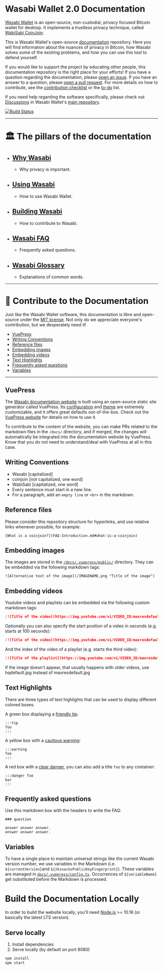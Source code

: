 # Wasabi Wallet 2.0 Documentation

[Wasabi Wallet](https://wasabiwallet.io) is an open-source, non-custodial, privacy focused Bitcoin wallet for desktop. It implements a trustless privacy technique, called [WabiSabi CoinJoin](https://eprint.iacr.org/2021/206).

This is Wasabi Wallet's open-source [documentation](https://docs.wasabiwallet.io) repository.
Here you will find information about the nuances of privacy in Bitcoin, how Wasabi solves some of the existing problems, and how you can use this tool to defend yourself.

If you would like to support the project by educating other people, this documentation repository is the right place for your efforts!
If you have a question regarding the documentation, please [open an issue](https://github.com/zkSNACKs/WasabiDoc/issues).
If you have an answer to a question, please [open a pull request](https://github.com/zkSNACKs/WasabiDoc/pulls).
For more details on how to contribute, see the [contribution checklist](https://docs.wasabiwallet.io/building-wasabi/ContributionChecklist.html) or the [to-do](https://docs.wasabiwallet.io/building-wasabi/ToDo.html) list.

If you need help regarding the software specifically, please check out [Discussions](https://github.com/zkSNACKs/WalletWasabi/discussions) in Wasabi Wallet's [main repository](https://github.com/zkSNACKs/WalletWasabi).

[![Build Status](https://dev.azure.com/zkSNACKs/WasabiDoc/_apis/build/status/zkSNACKs.WasabiDoc?branchName=master)](https://dev.azure.com/zkSNACKs/WasabiDoc/_build/latest?definitionId=4&branchName=master)

---

# 🏛️ The pillars of the documentation

* ## [Why Wasabi](https://github.com/zkSNACKs/WasabiDoc/tree/master/docs/why-wasabi/)
  * Why privacy is important.
* ## [Using Wasabi](https://github.com/zkSNACKs/WasabiDoc/tree/master/docs/using-wasabi/)
  * How to use Wasabi Wallet.
* ## [Building Wasabi](https://github.com/zkSNACKs/WasabiDoc/tree/master/docs/building-wasabi/)
  * How to contribute to Wasabi.
* ## [Wasabi FAQ](https://github.com/zkSNACKs/WasabiDoc/tree/master/docs/FAQ/)
  * Frequently asked questions.
* ## [Wasabi Glossary](https://github.com/zkSNACKs/WasabiDoc/tree/master/docs/glossary/)
  * Explanations of common words.

---

# 📄 Contribute to the Documentation

Just like the Wasabi Wallet software, this documentation is libre and open-source under the [MIT license](LICENSE).
Not only do we appreciate everyone's contribution, but we desperately need it!

* [VuePress](#vuepress)
* [Writing Conventions](#writing-conventions)
* [Reference files](#reference-files)
* [Embedding images](#embedding-images)
* [Embedding videos](#embedding-videos)
* [Text Highlights](#text-highlights)
* [Frequently asked questions](#frequently-asked-questions)
* [Variables](#variables)

---

## VuePress

The [Wasabi documentation website](https://docs.wasabiwallet.io) is built using an open-source static site generator called VuePress.
Its [configuration](https://github.com/zkSNACKs/WasabiDoc/blob/master/docs/.vuepress/config.js) and [theme](https://github.com/zkSNACKs/WasabiDoc/tree/master/docs/.vuepress/styles) are extremely customizable, and it offers great defaults out-of-the-box.
Check out the [VuePress website](https://v1.vuepress.vuejs.org/) for details on how to use it.

To contribute to the content of the website, you can make PRs related to the markdown files in the `/docs/` directory, and if merged, the changes will automatically be integrated into the documentation website by VuePress.
Know that you do not need to understand/deal with VuePress at all in this case.

## Writing Conventions

- Wasabi [capitalized]
- coinjoin [not capitalized, one word]
- WabiSabi [capitalized, one word]
- Every sentence must start in a new line.
- For a paragraph, add an `empty line` or `<br>` in the markdown.

## Reference files

Please consider this repository structure for hyperlinks, and use relative links whenever possible, for example:

```
[What is a coinjoin?](FAQ-Introduction.md#what-is-a-coinjoin)
```

## Embedding images

The images are stored in the [`/docs/.vuepress/public/`](https://github.com/zkSNACKs/WasabiDoc/tree/master/docs/.vuepress/public) directory.
They can be embedded via the following markdown tags:

```
![Alternative text of the image](/IMAGENAME.png "Title of the image")
```

## Embedding videos

Youtube videos and playlists can be embedded via the following custom markdown tags:

```md
[![Title of the video](https://img.youtube.com/vi/VIDEO_ID/maxresdefault.jpg)](https://youtu.be/VIDEO_ID)
```

Optionally you can also specify the start position of a video in seconds (e.g. starts at 100 seconds):

```md
[![Title of the video](https://img.youtube.com/vi/VIDEO_ID/maxresdefault.jpg)](https://youtu.be/VIDEO_ID?t=123)
```

And the index of the video of a playlist (e.g. starts the third video):

```md
[![Title of the playlist](https://img.youtube.com/vi/VIDEO_ID/maxresdefault.jpg)](https://youtu.be/VIDEO_ID?list=PLAYLIST_ID)
```

If the image doesn't appear, that usually happens with older videos, use hqdefault.jpg instead of maxresdefault.jpg

## Text Highlights

There are three types of text highlights that can be used to display different colored boxes.

A green box displaying a [friendly tip](https://docs.wasabiwallet.io/using-wasabi/PasswordBestPractices.html):

```
:::tip
foo
:::
```

A yellow box with a [cautious warning](https://docs.wasabiwallet.io/using-wasabi/WalletRecovery.html#back-up-wallet-file-and-password):

```
:::warning
foo
:::
```

A red box with a [clear danger](https://docs.wasabiwallet.io/using-wasabi/RestoreElectrum.html), you can also add a title `foo` to any container:

```
:::danger foo
bar
:::
```

## Frequently asked questions

Use this markdown box with the headers to write the FAQ:
```
### question

answer answer answer.
answer answer answer.
```

## Variables

To have a single place to maintain universal strings like the current Wasabi version number, we use variables in the Markdown (i.e.  `${currentVersion}`and `${zksnacksPublicKeyFingerprint}`).
These variables are managed in [`docs/.vuepress/config.ts`](https://github.com/zkSNACKs/WasabiDoc/blob/master/docs/.vuepress/config.ts).
Occurrences of `${variableName}` get substituted before the Markdown is processed.

# Build the Documentation Locally

In order to build the website locally, you'll need [Node.js](https://nodejs.org/) >= 10.16 (or basically the latest LTS version).

## Serve locally

1. Install dependencies
2. Serve locally (by default on port 8080)

```bash
npm install
npm start
```
